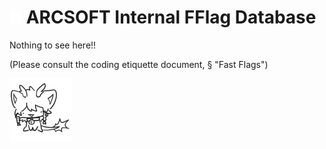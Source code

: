 # <img src="./img/arcsoft.svg" width="20"/> ARCSOFT Internal FFlag Database 

Nothing to see here!!

(Please consult the coding etiquette document, § "Fast Flags")

<img src="./img/a296da973a6d1d35cad895f5d70b11e5.jpg" width="100"/>
